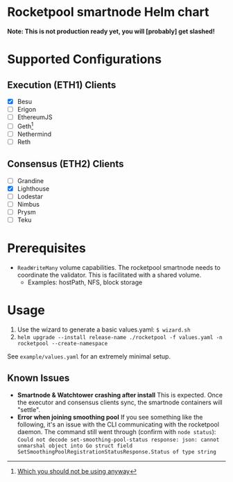 # Rocketpool smartnode Helm chart

**Note: This is not production ready yet, you will [probably] get slashed!**

# Supported Configurations

## Execution (ETH1) Clients

- [x] Besu
- [ ] Erigon
- [ ] EthereumJS
- [ ] Geth[^1]
- [ ] Nethermind
- [ ] Reth

[^1]: [Which you should not be using anyway](https://clientdiversity.org/)

## Consensus (ETH2) Clients

- [ ] Grandine
- [x] Lighthouse
- [ ] Lodestar
- [ ] Nimbus
- [ ] Prysm
- [ ] Teku

# Prerequisites

* `ReadWriteMany` volume capabilities. The rocketpool smartnode needs to coordinate the validator. This is facilitated with a shared volume.
  * Examples: hostPath, NFS, block storage

# Usage

1. Use the wizard to generate a basic values.yaml: `$ wizard.sh`
2. `helm upgrade --install release-name ./rocketpool -f values.yaml -n rocketpool --create-namespace`

See `example/values.yaml` for an extremely minimal setup.

## Known Issues

* **Smartnode & Watchtower crashing after install** This is expected. Once the executor and consensus clients sync, the smartnode containers will "settle".
* **Error when joining smoothing pool** If you see something like the following, it's an issue with the CLI communicating with the rocketpool daemon. The command still went through (confirm with `node status`): `Could not decode set-smoothing-pool-status response: json: cannot unmarshal object into Go struct field SetSmoothingPoolRegistrationStatusResponse.Status of type string`
